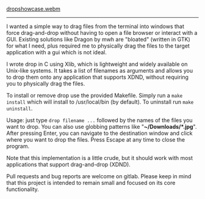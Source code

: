 [dropshowcase.webm](https://github.com/sillybanaja/drop/assets/132526605/00559f69-0b2a-42c1-9b6b-f4cc1b2d84b6)

---
I wanted a simple way to drag files from the terminal into windows that force
drag-and-drop without having to open a file browser or interact with a GUI.
Existing solutions like Dragon by mwh are "bloated" (written in GTK) for what I
need, plus required me to physically drag the files to the target application with
a gui which is not ideal.

I wrote drop in C using Xlib, which is lightweight and widely available on
Unix-like systems. It takes a list of filenames as arguments and allows you to
drop them onto any application that supports XDND, without requiring you to physically
drag the files.

To install or remove drop use the provided Makefile. Simply run a `make install` which
will install to /usr/local/bin (by default). To uninstall run `make uninstall`.

Usage: just type `drop filename ...` followed by the names of the files you want to drop.
You can also use globbing patterns like "**~/Downloads/*.jpg**". After pressing Enter,
you can navigate to the destination window and click where you want to drop the files.
Press Escape at any time to close the program.

Note that this implementation is a little crude, but it should work with most
applications that support drag-and-drop (XDND).

Pull requests and bug reports are welcome on gitlab. Please keep in mind that this
project is intended to remain small and focused on its core functionality. 
